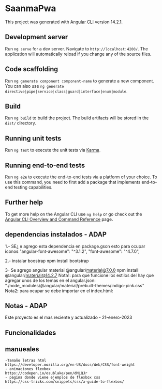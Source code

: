 # SaanmaPwa
This project was generated with [Angular CLI](https://github.com/angular/angular-cli) version 14.2.1.

## Development server
Run `ng serve` for a dev server. Navigate to `http://localhost:4200/`. The application will automatically reload if you change any of the source files.

## Code scaffolding
Run `ng generate component component-name` to generate a new component. You can also use `ng generate directive|pipe|service|class|guard|interface|enum|module`.

## Build
Run `ng build` to build the project. The build artifacts will be stored in the `dist/` directory.

## Running unit tests
Run `ng test` to execute the unit tests via [Karma](https://karma-runner.github.io).
## Running end-to-end tests
Run `ng e2e` to execute the end-to-end tests via a platform of your choice. To use this command, you need to first add a package that implements end-to-end testing capabilities.

## Further help
To get more help on the Angular CLI use `ng help` or go check out the [Angular CLI Overview and Command Reference](https://angular.io/cli) page.

## dependencias instalados - ADAP
1.- SE¿ e agrego esta dependencia en package.gson esto para ocupar iconos
    "angular-font-awesome": "^3.1.2",
    "font-awesome": "^4.7.0",

2.- instalar boostrap
    npm install bootstrap

3-  Se agrego angular material @angular/material@7.0.0
    npm install @angular/material@14.2.7
    Nota1: para que funcione los estilos del <table> hay que agregar unos de los temas en el angular.json:
        "./node_modules/@angular/material/prebuilt-themes/indigo-pink.css"
    Nota2: para ocupar <mat-icon></mat-icon> se debe importar en el index.html:
        <link href="https://fonts.googleapis.com/icon?family=Material+Icons" rel="stylesheet">

## Notas - ADAP
Este proyecto es el mas reciente y actualizado - 21-enero-2023

## Funcionalidades 

## manueales
    -Tamaño letras html 
    https://developer.mozilla.org/en-US/docs/Web/CSS/font-weight
    - animaciones flexbox
    https://codepen.io/osublake/pen/dMLQJr
    - pagina donde viene ejemplos de flexbox css
    https://css-tricks.com/snippets/css/a-guide-to-flexbox/